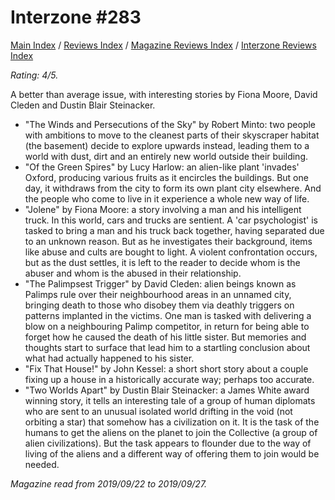 # Interzone #283

[Main Index](../../../README.md) / [Reviews Index](../../README.md) / [Magazine Reviews Index](../README.md) / [Interzone Reviews Index](README.md)

*Rating: 4/5.*

A better than average issue, with interesting stories by Fiona Moore, David Cleden and Dustin Blair Steinacker.

- "The Winds and Persecutions of the Sky" by Robert Minto: two people with ambitions to move to the cleanest parts of their skyscraper habitat (the basement) decide to explore upwards instead, leading them to a world with dust, dirt and an entirely new world outside their building.
- "Of the Green Spires" by Lucy Harlow: an alien-like plant 'invades' Oxford, producing various fruits as it encircles the buildings. But one day, it withdraws from the city to form its own plant city elsewhere. And the people who come to live in it experience a whole new way of life.
- "Jolene" by Fiona Moore: a story involving a man and his intelligent truck. In this world, cars and trucks are sentient. A 'car psychologist' is tasked to bring a man and his truck back together, having separated due to an unknown reason. But as he investigates their background, items like abuse and cults are bought to light. A violent confrontation occurs, but as the dust settles, it is left to the reader to decide whom is the abuser and whom is the abused in their relationship.
- "The Palimpsest Trigger" by David Cleden: alien beings known as Palimps rule over their neighbourhood areas in an unnamed city, bringing death to those who disobey them via deathly triggers on patterns implanted in the victims. One man is tasked with delivering a blow on a neighbouring Palimp competitor, in return for being able to forget how he caused the death of his little sister. But memories and thoughts start to surface that lead him to a startling conclusion about what had actually happened to his sister.
- "Fix That House!" by John Kessel: a short short story about a couple fixing up a house in a historically accurate way; perhaps too accurate.
- "Two Worlds Apart" by Dustin Blair Steinacker: a James White award winning story, it tells an interesting tale of a group of human diplomats who are sent to an unusual isolated world drifting in the void (not orbiting a star) that somehow has a civilization on it. It is the task of the humans to get the aliens on the planet to join the Collective (a group of alien civilizations). But the task appears to flounder due to the way of living of the aliens and a different way of offering them to join would be needed.

*Magazine read from 2019/09/22 to 2019/09/27.*
